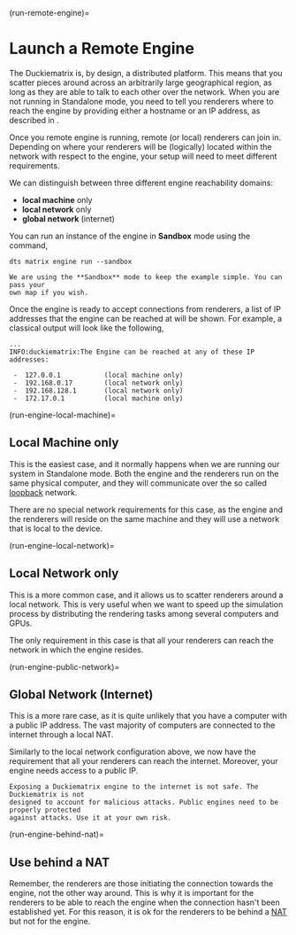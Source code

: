 (run-remote-engine)=
# Launch a Remote Engine

The Duckiematrix is, by design, a distributed platform.
This means that you scatter pieces around across an arbitrarily large geographical
region, as long as they are able to talk to each other over the network.
When you are not running in Standalone mode, you need to tell you renderers where to
reach the engine by providing either a hostname or an IP address, as described in
[](run-duckiematrix-with-remote-engine).

Once you remote engine is running, remote (or local) renderers can join in.
Depending on where your renderers will be (logically) located within the network
with respect to the engine, your setup will need to meet different requirements.

We can distinguish between three different engine reachability domains:

- **local machine** only
- **local network** only
- **global network** (internet)

You can run an instance of the engine in **Sandbox** mode using the command,

```shell
dts matrix engine run --sandbox
```

```{note}
We are using the **Sandbox** mode to keep the example simple. You can pass your
own map if you wish.
```

Once the engine is ready to accept connections from renderers, a list of IP
addresses that the engine can be reached at will be shown. For example, a classical
output will look like the following,

```shell
...
INFO:duckiematrix:The Engine can be reached at any of these IP addresses:

 -  127.0.0.1         	(local machine only)
 -  192.168.0.17      	(local network only)
 -  192.168.128.1     	(local network only)
 -  172.17.0.1        	(local machine only)
```


(run-engine-local-machine)=
## Local Machine only

This is the easiest case, and it normally happens when we are running our system in
Standalone mode. Both the engine and the renderers run on the same physical computer, and
they will communicate over the so called [loopback](https://en.wikipedia.org/wiki/Loopback)
network.

There are no special network requirements for this case, as the engine and the renderers
will reside on the same machine and they will use a network that is local to the device.


(run-engine-local-network)=
## Local Network only

This is a more common case, and it allows us to scatter renderers around a local network.
This is very useful when we want to speed up the simulation process by distributing the
rendering tasks among several computers and GPUs.

The only requirement in this case is that all your renderers can reach the network in
which the engine resides.


(run-engine-public-network)=
## Global Network (Internet)

This is a more rare case, as it is quite unlikely that you have a computer with a public
IP address. The vast majority of computers are connected to the internet through a local
NAT.

Similarly to the local network configuration above, we now have the requirement that all
your renderers can reach the internet. Moreover, your engine needs access to a public IP.

```{warning}
Exposing a Duckiematrix engine to the internet is not safe. The Duckiematrix is not
designed to account for malicious attacks. Public engines need to be properly protected
against attacks. Use it at your own risk.
```


(run-engine-behind-nat)=
## Use behind a NAT

Remember, the renderers are those initiating the connection towards the engine, not the
other way around. This is why it is important for the renderers to be able to reach the
engine when the connection hasn't been established yet.
For this reason, it is ok for the renderers to be behind a
[NAT](https://en.wikipedia.org/wiki/Network_address_translation)
but not for the engine.
